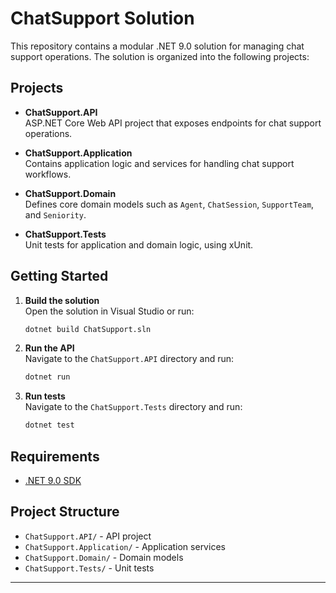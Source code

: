# ChatSupport Solution

This repository contains a modular .NET 9.0 solution for managing chat support operations. The solution is organized into the following projects:

## Projects

- **ChatSupport.API**  
  ASP.NET Core Web API project that exposes endpoints for chat support operations.

- **ChatSupport.Application**  
  Contains application logic and services for handling chat support workflows.

- **ChatSupport.Domain**  
  Defines core domain models such as `Agent`, `ChatSession`, `SupportTeam`, and `Seniority`.

- **ChatSupport.Tests**  
  Unit tests for application and domain logic, using xUnit.

## Getting Started

1. **Build the solution**  
   Open the solution in Visual Studio or run:
   ```sh
   dotnet build ChatSupport.sln
   ```

2. **Run the API**  
   Navigate to the `ChatSupport.API` directory and run:
   ```sh
   dotnet run
   ```

3. **Run tests**  
   Navigate to the `ChatSupport.Tests` directory and run:
   ```sh
   dotnet test
   ```

## Requirements

- [.NET 9.0 SDK](https://dotnet.microsoft.com/download/dotnet/9.0)

## Project Structure

- `ChatSupport.API/` - API project
- `ChatSupport.Application/` - Application services
- `ChatSupport.Domain/` - Domain models
- `ChatSupport.Tests/` - Unit tests

---

